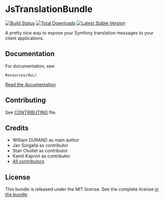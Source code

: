 JsTranslationBundle
===================

[![Build
Status](https://secure.travis-ci.org/willdurand/BazingaJsTranslationBundle.png?branch=master)](https://travis-ci.org/willdurand/BazingaJsTranslationBundle)
[![Total
Downloads](https://poser.pugx.org/willdurand/js-translation-bundle/downloads.png)](https://packagist.org/packages/willdurand/js-translation-bundle)
[![Latest Stable
Version](https://poser.pugx.org/willdurand/js-translation-bundle/v/stable.png)](https://packagist.org/packages/willdurand/js-translation-bundle)

A pretty nice way to expose your Symfony translation messages to your client applications.


## Documentation

For documentation, see:

    Resources/doc/

[Read the
documentation](https://github.com/willdurand/BazingaJsTranslationBundle/blob/master/Resources/doc/index.md)


Contributing
------------

See
[CONTRIBUTING](https://github.com/willdurand/BazingaJsTranslationBundle/blob/master/CONTRIBUTING.md)
file.


Credits
-------

* William DURAND as main author
* Jan Sorgalla as contributor
* Stan Chollet as contributor
* Kamil Kaproń as contributor
* [All contributors](https://github.com/willdurand/BazingaJsTranslationBundle/graphs/contributors)


License
-------

This bundle is released under the MIT license. See the complete license [in the
bundle](LICENSE).
